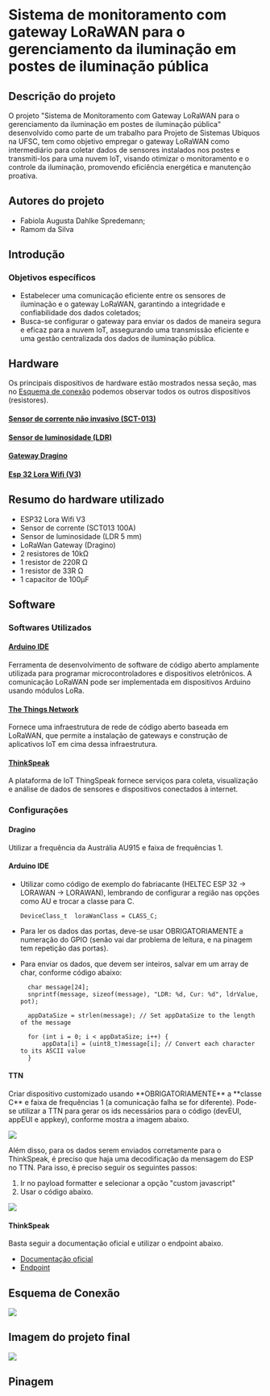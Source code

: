 # Sistema de monitoramento com gateway LoRaWAN para o gerenciamento da iluminação em postes de iluminação pública

## Descrição do projeto
O projeto "Sistema de Monitoramento com Gateway LoRaWAN para o gerenciamento da iluminação em postes de iluminação pública" desenvolvido como parte de um trabalho para Projeto de Sistemas Ubiquos na UFSC, tem como objetivo empregar o gateway LoRaWAN como intermediário para coletar dados de sensores instalados nos postes e transmiti-los para uma nuvem IoT, visando otimizar o monitoramento e o controle da iluminação, promovendo eficiência energética e manutenção proativa.

## Autores do projeto
* Fabiola Augusta Dahlke Spredemann;
* Ramom da Silva

## Introdução

### Objetivos específicos
* Estabelecer uma comunicação eficiente entre os sensores de iluminação e o gateway LoRaWAN, garantindo a integridade e confiabilidade dos dados coletados;
* Busca-se configurar o gateway para enviar os dados de maneira segura e eficaz para a nuvem IoT, assegurando uma transmissão eficiente e uma gestão centralizada dos dados de iluminação pública.


## Hardware
Os principais dispositivos de hardware estão mostrados nessa seção, mas no [Esquema de conexão](#esquema-de-conexão) podemos observar todos os outros dispositivos (resistores).

#### [Sensor de corrente não invasivo (SCT-013)](https://github.com/FabiadS/trabalho-ubiquos/tree/main/hardware_utilizado/Sensor%20de%20corrente)

#### [Sensor de luminosidade (LDR)](https://github.com/FabiadS/trabalho-ubiquos/tree/main/hardware_utilizado/Sensor%20de%20luminosidade)

#### [Gateway Dragino](https://github.com/FabiadS/trabalho-ubiquos/tree/main/hardware_utilizado/Dragino)

#### [Esp 32 Lora Wifi (V3)](https://github.com/FabiadS/trabalho-ubiquos/tree/main/hardware_utilizado/ESP32%20Wifi%20V3)

## Resumo do hardware utilizado
- ESP32 Lora Wifi V3
- Sensor de corrente (SCT013 100A)
- Sensor de luminosidade (LDR 5 mm)
- LoRaWan Gateway (Dragino)
- 2 resistores de 10kΩ
- 1 resistor de 220R Ω
- 1 resistor de 33R Ω
- 1 capacitor de 100μF

## Software

### Softwares Utilizados

#### [Arduino IDE](https://www.arduino.cc/en/software)
Ferramenta de desenvolvimento de software de código aberto amplamente utilizada para programar microcontroladores e dispositivos eletrônicos. A comunicação LoRaWAN pode ser implementada em dispositivos Arduino usando módulos LoRa.

#### [The Things Network](https://www.thethingsnetwork.org/)

Fornece uma infraestrutura de rede de código aberto baseada em LoRaWAN, que permite a instalação de gateways e construção de aplicativos IoT em cima dessa infraestrutura.

#### [ThinkSpeak](https://thingspeak.com/)
A plataforma de IoT ThingSpeak fornece serviços para coleta, visualização e análise de dados de sensores e dispositivos conectados à internet.


### Configurações

#### Dragino
<p>Utilizar a frequência da Austrália AU915 e faixa de frequências 1.</p>

#### Arduino IDE
- Utilizar como código de exemplo do fabriacante (HELTEC ESP 32 → LORAWAN → LORAWAN), lembrando de configurar a região nas opções como AU e trocar a classe para C.

    ```DeviceClass_t  loraWanClass = CLASS_C;```

- Para ler os dados das portas, deve-se usar OBRIGATORIAMENTE a numeração do GPIO (senão vai dar problema de leitura, e na pinagem tem repetição das portas).

- Para enviar os dados, que devem ser inteiros, salvar em um array de char, conforme código abaixo:
  ```
    char message[24];
    snprintf(message, sizeof(message), "LDR: %d, Cur: %d", ldrValue, pot);

    appDataSize = strlen(message); // Set appDataSize to the length of the message

    for (int i = 0; i < appDataSize; i++) {
        appData[i] = (uint8_t)message[i]; // Convert each character to its ASCII value
    }

#### TTN
<p>Criar dispositivo customizado usando **OBRIGATORIAMENTE** a **classe C** e faixa de frequências 1 (a comunicação falha se for diferente). Pode-se utilizar a TTN para gerar os ids necessários para o código (devEUI, appEUI e appkey), conforme mostra a imagem abaixo. </p>
<img src="software_config/configuracao_TTN.png">

Além disso, para os dados serem enviados corretamente para o ThinkSpeak, é preciso que haja uma decodificação da mensagem do ESP no TTN. Para isso, é preciso seguir os seguintes passos:
1. Ir no payload formatter e selecionar a opção "custom javascript"
2. Usar o código abaixo.
<img src="software_config/configuracao_TTN_2.png">

#### ThinkSpeak
Basta seguir a documentação oficial e utilizar o endpoint abaixo.

- [Documentação oficial](https://www.thethingsindustries.com/docs/integrations/cloud-integrations/thingspeak/)
- [Endpoint](https://api.thingspeak.com/things_network/v3/update)

## Esquema de Conexão
<img src="hardware_utilizado/esquema_conexao.jpg">

## Imagem do projeto final
<img src="hardware_utilizado/montagem_fisica.jpeg">

## Pinagem








 
